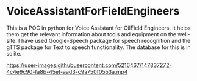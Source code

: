 # VoiceAssistantForFieldEngineers
This is a POC in python for Voice Assistant for OilField Engineers. It helps them get the relevant information about tools and equipment on the well-site.  I have used Google-Speech package for speech recognition and the gTTS package for Text to speech functionality. The database for this is in sqlite.


https://user-images.githubusercontent.com/5216467/147837272-4c4e9c90-fa8b-45ef-aad3-c9a750f0553a.mp4

